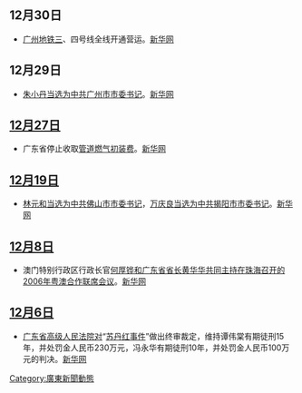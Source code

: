 ## 12月30日

  - [广州地铁三](../Page/广州地铁.md "wikilink")、四号线全线开通营运。[新华网](https://web.archive.org/web/20080828182631/http://www.gd.xinhuanet.com/newscenter/2006-12/31/content_8936344.htm)

## 12月29日

  - [朱小丹当选为](../Page/朱小丹.md "wikilink")[中共](https://zh.wikipedia.org/wiki/中共 "wikilink")[广州市](../Page/广州市.md "wikilink")[市委书记](https://zh.wikipedia.org/wiki/市委书记 "wikilink")。[新华网](https://web.archive.org/web/20070116213828/http://gd.xinhuanet.com/2006-12/30/content_8926598.htm)

## [12月27日](../Page/12月27日.md "wikilink")

  - 广东省停止收取[管道燃气初装费](https://zh.wikipedia.org/wiki/管道燃气 "wikilink")。[新华网](https://web.archive.org/web/20160304130243/http://www.gd.xinhuanet.com/newscenter/2006-12/28/content_8903299.htm)

## [12月19日](../Page/12月19日.md "wikilink")

  - [林元和当选为](../Page/林元和.md "wikilink")[中共](https://zh.wikipedia.org/wiki/中共 "wikilink")[佛山市](../Page/佛山市.md "wikilink")[市委书记](https://zh.wikipedia.org/wiki/市委书记 "wikilink")，[万庆良当选为](../Page/万庆良.md "wikilink")[中共](https://zh.wikipedia.org/wiki/中共 "wikilink")[揭阳市](../Page/揭阳市.md "wikilink")[市委书记](https://zh.wikipedia.org/wiki/市委书记 "wikilink")。[新华网](https://web.archive.org/web/20090919155640/http://www.gd.xinhuanet.com/2006-12/20/content_8832562.htm)

## [12月8日](../Page/12月8日.md "wikilink")

  - 澳门特别行政区行政长官[何厚铧和广东省省长](https://zh.wikipedia.org/wiki/何厚铧 "wikilink")[黄华华共同主持在](../Page/黄华华.md "wikilink")[珠海召开的](https://zh.wikipedia.org/wiki/珠海 "wikilink")[2006年粤澳合作联席会议](https://zh.wikipedia.org/wiki/2006年粤澳合作联席会议 "wikilink")。[新华网](https://web.archive.org/web/20070126150104/http://www.gd.xinhuanet.com/newscenter/2006-12/09/content_8738105.htm)

## [12月6日](../Page/12月6日.md "wikilink")

  - [广东省高级人民法院对](../Page/广东省高级人民法院.md "wikilink")“[苏丹红事件](https://zh.wikipedia.org/wiki/2005年广州苏丹红事件 "wikilink")”做出终审裁定，维持谭伟棠有期徒刑15年，并处罚金人民币230万元，冯永华有期徒刑10年，并处罚金人民币100万元的判决。[新华网](https://web.archive.org/web/20070115185733/http://gd.xinhuanet.com/newscenter/2006-12/07/content_8716061.htm)

[Category:廣東新聞動態](https://zh.wikipedia.org/wiki/Category:廣東新聞動態 "wikilink")